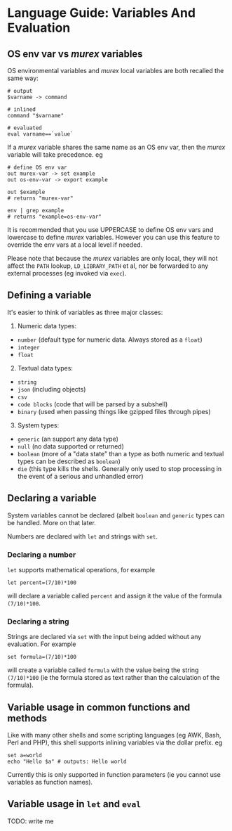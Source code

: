 # Language Guide: Variables And Evaluation

## OS env var vs _murex_ variables

OS environmental variables and _murex_ local variables are both recalled
the same way:

    # output
    $varname -> command

    # inlined
    command "$varname"

    # evaluated
    eval varname==`value`

If a _murex_ variable shares the same name as an OS env var, then the
_murex_ variable will take precedence. eg

    # define OS env var
    out murex-var -> set example
    out os-env-var -> export example

    out $example
    # returns "murex-var"

    env | grep example
    # returns "example=os-env-var"

It is recommended that you use UPPERCASE to define OS env vars and
lowercase to define _murex_ variables. However you can use this feature
to override the env vars at a local level if needed.

Please note that because the _murex_ variables are only local, they will
not affect the `PATH` lookup, `LD_LIBRARY_PATH` et al, nor be forwarded
to any external processes (eg invoked via `exec`).

## Defining a variable

It's easier to think of variables as three major classes:

1. Numeric data types:
 * `number` (default type for numeric data. Always stored as a `float`)
 * `integer`
 * `float`

2. Textual data types:
 * `string`
 * `json` (including objects)
 * `csv`
 * `code blocks` (code that will be parsed by a subshell)
 * `binary` (used when passing things like gzipped files through pipes)

3. System types:
 * `generic` (an support any data type)
 * `null` (no data supported or returned)
 * `boolean` (more of a "data state" than a type as both numeric and
   textual types can be described as `boolean`)
 * `die` (this type kills the shells. Generally only used to stop
   processing in the event of a serious and unhandled error)

## Declaring a variable

System variables cannot be declared (albeit `boolean` and `generic` types
can be handled. More on that later.

Numbers are declared with `let` and strings with `set`.

### Declaring a number

`let` supports mathematical operations, for example

    let percent=(7/10)*100

will declare a variable called `percent` and assign it the value of the
formula `(7/10)*100`.

### Declaring a string

Strings are declared via `set` with the input being added without any
evaluation. For example

    set formula=(7/10)*100

will create a variable called `formula` with the value being the string
`(7/10)*100` (ie the formula stored as text rather than the calculation
of the formula).

## Variable usage in common functions and methods

Like with many other shells and some scripting languages (eg AWK, Bash,
Perl and PHP), this shell supports inlining variables via the dollar
prefix. eg

    set a=world
    echo "Hello $a" # outputs: Hello world

Currently this is only supported in function parameters (ie you cannot
use variables as function names).

## Variable usage in `let` and `eval`

TODO: write me